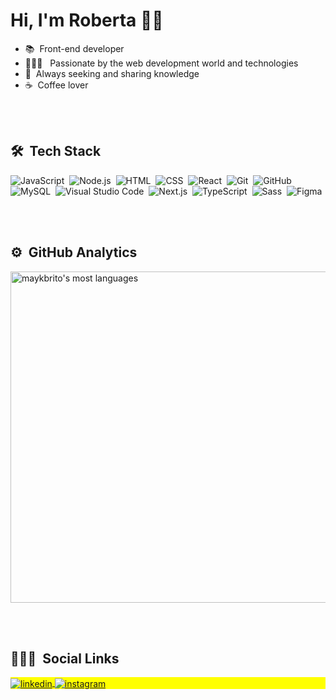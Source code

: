 
<h1 align="left">Hi, I'm Roberta 👋🏻</h1>

- 📚 &nbsp;Front-end developer 
- 👩🏼‍💻 &nbsp;&nbsp;Passionate by the web development world and technologies
- 🌱 &nbsp;Always seeking and sharing knowledge
- ☕️ &nbsp;Coffee lover

<br><br>

## 🛠 &nbsp;Tech Stack

![JavaScript](https://img.shields.io/badge/-JavaScript-05122A?style=flat&logo=javascript)&nbsp;
![Node.js](https://img.shields.io/badge/-Node.js-05122A?style=flat&logo=node.js)&nbsp;
![HTML](https://img.shields.io/badge/-HTML-05122A?style=flat&logo=HTML5)&nbsp;
![CSS](https://img.shields.io/badge/-CSS-05122A?style=flat&logo=CSS3&logoColor=1572B6)&nbsp;
![React](https://img.shields.io/badge/-React-05122A?style=flat&logo=react)&nbsp;
![Git](https://img.shields.io/badge/-Git-05122A?style=flat&logo=git)&nbsp;
![GitHub](https://img.shields.io/badge/-GitHub-05122A?style=flat&logo=github)&nbsp;
![MySQL](https://img.shields.io/badge/MySQL-00000F?style=for-the-badge&logo=mysql&logoColor=white)&nbsp;
![Visual Studio Code](https://img.shields.io/badge/-Visual%20Studio%20Code-05122A?style=flat&logo=visual-studio-code&logoColor=007ACC)&nbsp;
![Next.js](https://img.shields.io/badge/-Next.js-05122A?style=flat&logo=nextdotjs&logoColor=FFFFFF)&nbsp;
![TypeScript](https://img.shields.io/badge/-TypeScript-05122A?style=flat&logo=typescript&logoColor=3178C6)&nbsp;
![Sass](https://img.shields.io/badge/-Sass-05122A?style=flat&logo=sass&logoColor=CC6699)&nbsp;
![Figma](https://img.shields.io/badge/-Figma-05122A?style=flat&logo=figma&logoColor=F24E1E)&nbsp;

<br><br>

## ⚙️ &nbsp;GitHub Analytics

<p align="left">
<img width="530em" src="https://github-readme-stats.vercel.app/api/top-langs/?username=roquiles&layout=compact&theme=vision-friendly-dark" alt="maykbrito's most languages"/>
</p>

<br><br>

## 💁🏼‍♀️ &nbsp;Social Links

<p align="left" style="background:yellow">
<a href="https://linkedin.com/in/roberta-quiles" target="_blank">
  <img align="center" src="https://img.shields.io/badge/-roberta&dash;quiles-05122A?style=flat&logo=linkedin" alt="linkedin"/>
</a>
<a href="https://instagram.com/roquiles" target="_blank">
 <img align="center" src="https://img.shields.io/badge/-roquiles-05122A?style=flat&logo=instagram" alt="instagram"/>
</a>
</p>

